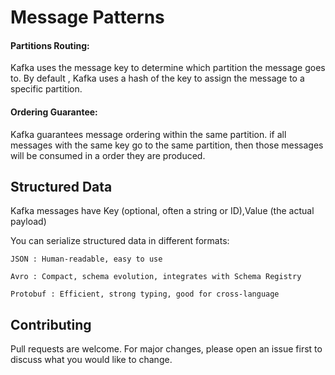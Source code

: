 # Message Patterns

#### Partitions Routing:
Kafka uses the message key to determine which partition the message goes to. By default , Kafka uses a hash of the key to assign the message to a specific partition.

#### Ordering Guarantee:
Kafka guarantees message ordering within the same partition. if all messages with the same key go to the same partition, then those messages will be consumed in a order they are produced.


## Structured Data

Kafka messages have
Key (optional, often a string or ID),Value (the actual payload)

You can serialize structured data in different formats:

```
JSON : Human-readable, easy to use

Avro : Compact, schema evolution, integrates with Schema Registry

Protobuf : Efficient, strong typing, good for cross-language
```

## Contributing

Pull requests are welcome. For major changes, please open an issue first
to discuss what you would like to change.
